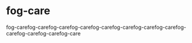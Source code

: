 # fog-care
fog-carefog-carefog-carefog-carefog-carefog-carefog-carefog-carefog-carefog-carefog-carefog-care
